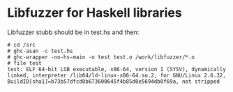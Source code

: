 # Libfuzzer for Haskell libraries

Libfuzzer stubb should be in test.hs and then:

```
# cd /src
# ghc-asan -c test.hs
# ghc-wrapper -no-hs-main -o test test.o /work/libfuzzer/*.o
# file test
test: ELF 64-bit LSB executable, x86-64, version 1 (SYSV), dynamically linked, interpreter /lib64/ld-linux-x86-64.so.2, for GNU/Linux 2.6.32, BuildID[sha1]=b73b57dfcd0b673600645f4b85d0e5694db0f69a, not stripped
```
